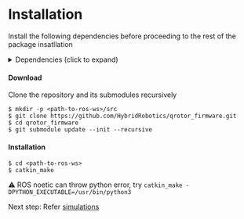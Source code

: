# Installation

Install the following dependencies before proceeding to the rest of the package insatllation


<details>
  <summary>Dependencies (click to expand)</summary>

- Install Librealsense package from [here](https://github.com/IntelRealSense/librealsense/blob/master/doc/distribution_linux.md)
  - `sudo apt-key adv --keyserver keyserver.ubuntu.com --recv-key F6E65AC044F831AC80A06380C8B3A55A6F3EFCDE || sudo apt-key adv --keyserver hkp://keyserver.ubuntu.com:80 --recv-key F6E65AC044F831AC80A06380C8B3A55A6F3EFCDE`
  - `sudo add-apt-repository "deb https://librealsense.intel.com/Debian/apt-repo $(lsb_release -cs) main" -u`
  - `sudo apt-get install librealsense2-dkms`
  - `sudo apt-get install librealsense2-utils`
  - `sudo apt-get install librealsense2-dbg`
  - `sudo apt-get install librealsense2-dev`
- Install ros packages `dynamic_reconfigure` and `ddynamic_reconfigure`
  - `sudo apt-get install ros-<version>-dynamic-reconfigure`
  - `sudo apt-get install ros-<version>-ddynamic-reconfigure`
- You need to install `git`; If you are not familiar with git, either have [ssh enabled](https://docs.github.com/en/authentication/connecting-to-github-with-ssh/generating-a-new-ssh-key-and-adding-it-to-the-ssh-agent) or [generate a token](https://docs.github.com/en/authentication/keeping-your-account-and-data-secure/creating-a-personal-access-token)

</details>

#### Download 
Clone the repository and its submodules recursively

```
$ mkdir -p <path-to-ros-ws>/src
$ git clone https://github.com/HybridRobotics/qrotor_firmware.git
$ cd qrotor_firmware
$ git submodule update --init --recursive
```


#### Installation
```
$ cd <path-to-ros-ws>
$ catkin_make
```

:warning: ROS noetic can throw python error, try `catkin_make -DPYTHON_EXECUTABLE=/usr/bin/python3`

Next step: Refer [simulations](./simulation.md)

